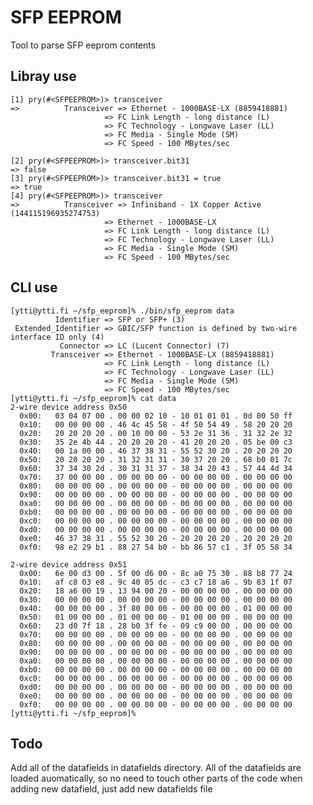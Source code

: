 # SFP EEPROM
Tool to parse SFP eeprom contents

## Libray use
    [1] pry(#<SFPEEPROM>)> transceiver
    =>          Transceiver => Ethernet - 1000BASE-LX (8859418881)
                         => FC Link Length - long distance (L)
                         => FC Technology - Longwave Laser (LL)
                         => FC Media - Single Mode (SM)
                         => FC Speed - 100 MBytes/sec
    
    [2] pry(#<SFPEEPROM>)> transceiver.bit31
    => false
    [3] pry(#<SFPEEPROM>)> transceiver.bit31 = true
    => true
    [4] pry(#<SFPEEPROM>)> transceiver
    =>          Transceiver => Infiniband - 1X Copper Active (144115196935274753)
                         => Ethernet - 1000BASE-LX
                         => FC Link Length - long distance (L)
                         => FC Technology - Longwave Laser (LL)
                         => FC Media - Single Mode (SM)
                         => FC Speed - 100 MBytes/sec
    
## CLI use
    [ytti@ytti.fi ~/sfp_eeprom]% ./bin/sfp_eeprom data
              Identifier => SFP or SFP+ (3)
     Extended_Identifier => GBIC/SFP function is defined by two-wire interface ID only (4)
               Connector => LC (Lucent Connector) (7)
             Transceiver => Ethernet - 1000BASE-LX (8859418881)
                         => FC Link Length - long distance (L)
                         => FC Technology - Longwave Laser (LL)
                         => FC Media - Single Mode (SM)
                         => FC Speed - 100 MBytes/sec
    [ytti@ytti.fi ~/sfp_eeprom]% cat data
    2-wire device address 0x50
      0x00:   03 04 07 00 . 00 00 02 10 - 10 01 01 01 . 0d 00 50 ff
      0x10:   00 00 00 00 . 46 4c 45 58 - 4f 50 54 49 . 58 20 20 20
      0x20:   20 20 20 20 . 00 10 00 00 - 53 2e 31 36 . 31 32 2e 32
      0x30:   35 2e 4b 44 . 20 20 20 20 - 41 20 20 20 . 05 be 00 c3
      0x40:   00 1a 00 00 . 46 37 38 31 - 55 52 30 20 . 20 20 20 20
      0x50:   20 20 20 20 . 31 32 31 31 - 30 37 20 20 . 68 b0 01 7c
      0x60:   37 34 30 2d . 30 31 31 37 - 38 34 20 43 . 57 44 4d 34
      0x70:   37 00 00 00 . 00 00 00 00 - 00 00 00 00 . 00 00 00 00
      0x80:   00 00 00 00 . 00 00 00 00 - 00 00 00 00 . 00 00 00 00
      0x90:   00 00 00 00 . 00 00 00 00 - 00 00 00 00 . 00 00 00 00
      0xa0:   00 00 00 00 . 00 00 00 00 - 00 00 00 00 . 00 00 00 00
      0xb0:   00 00 00 00 . 00 00 00 00 - 00 00 00 00 . 00 00 00 00
      0xc0:   00 00 00 00 . 00 00 00 00 - 00 00 00 00 . 00 00 00 00
      0xd0:   00 00 00 00 . 00 00 00 00 - 00 00 00 00 . 00 00 00 00
      0xe0:   46 37 38 31 . 55 52 30 20 - 20 20 20 20 . 20 20 20 20
      0xf0:   98 e2 29 b1 . 88 27 54 b0 - bb 86 57 c1 . 3f 05 58 34
    
    2-wire device address 0x51
      0x00:   6e 00 d3 00 . 5f 00 d6 00 - 8c a0 75 30 . 88 b8 77 24
      0x10:   af c8 03 e8 . 9c 40 05 dc - c3 c7 18 a6 . 9b 83 1f 07
      0x20:   18 a6 00 19 . 13 94 00 20 - 00 00 00 00 . 00 00 00 00
      0x30:   00 00 00 00 . 00 00 00 00 - 00 00 00 00 . 00 00 00 00
      0x40:   00 00 00 00 . 3f 80 00 00 - 00 00 00 00 . 01 00 00 00
      0x50:   01 00 00 00 . 01 00 00 00 - 01 00 00 00 . 00 00 00 00
      0x60:   23 d0 7f 18 . 28 b0 3f fe - 09 c9 00 00 . 00 00 00 00
      0x70:   00 00 00 00 . 00 00 00 00 - 00 00 00 00 . 00 00 00 00
      0x80:   00 00 00 00 . 00 00 00 00 - 00 00 00 00 . 00 00 00 00
      0x90:   00 00 00 00 . 00 00 00 00 - 00 00 00 00 . 00 00 00 00
      0xa0:   00 00 00 00 . 00 00 00 00 - 00 00 00 00 . 00 00 00 00
      0xb0:   00 00 00 00 . 00 00 00 00 - 00 00 00 00 . 00 00 00 00
      0xc0:   00 00 00 00 . 00 00 00 00 - 00 00 00 00 . 00 00 00 00
      0xd0:   00 00 00 00 . 00 00 00 00 - 00 00 00 00 . 00 00 00 00
      0xe0:   00 00 00 00 . 00 00 00 00 - 00 00 00 00 . 00 00 00 00
      0xf0:   00 00 00 00 . 00 00 00 00 - 00 00 00 00 . 00 00 00 00
    [ytti@ytti.fi ~/sfp_eeprom]% 

## Todo
Add all of the datafields in datafields directory. All of the datafields are
loaded auomatically, so no need to touch other parts of the code when adding
new datafield, just add new datafields file
